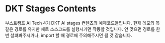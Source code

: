 # DKT Stages Contents

부스트캠프 AI Tech 4기 DKT AI stages 컨텐츠의 예제코드들입니다. 현재 레포와 똑같은 경로를 유지한 채로 소스코드를 실행시키면 작동할 것입니다. 안 맞으면 경로를 한 번 살펴봐주시거나, import 할 때 경로에 주의해주시면 될 것 같습니다.